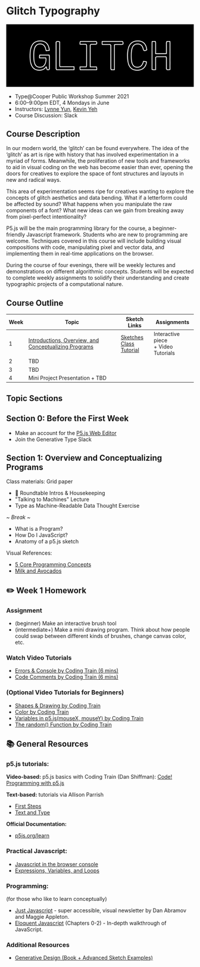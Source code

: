 # Glitch Typography

![](img/Glitch_website.gif)

- Type@Cooper Public Workshop Summer 2021
- 6:00–9:00pm EDT, 4 Mondays in June
- Instructors: [Lynne Yun](https://lynneyun.com), [Kevin Yeh](http://kevbk.com)
- Course Discussion: Slack

## Course Description

In our modern world, the ‘glitch’ can be found everywhere.  The idea of the ‘glitch’ as art is ripe with history that has involved experimentation in a myriad of forms. Meanwhile, the proliferation of new tools and frameworks to aid in visual coding on the web has become easier than ever, opening the doors for creatives to explore the space of font structures and layouts in new and radical ways. 

This area of experimentation seems ripe for creatives wanting to explore the concepts of glitch aesthetics and data bending. What if a letterform could be affected by sound? What happens when you manipulate the raw components of a font? What new ideas can we gain from breaking away from pixel-perfect intentionality?

P5.js will be the main programming library for the course, a beginner-friendly Javascript framework. Students who are new to programming are welcome. Techniques covered in this course will include building visual compositions with code, manipulating pixel and vector data, and implementing them in real-time applications on the browser.

During the course of four evenings, there will be weekly lectures and demonstrations on different algorithmic concepts. Students will be expected to complete weekly assignments to solidify their understanding and create typographic projects of a computational nature. 

## Course Outline 

|Week|Topic| Sketch Links |Assignments
|-----|----|-----------|------
|1|[Introductions, Overview, and Conceptualizing Programs](#section-1-overview-and-conceptualizing-programs)|[Sketches](https://editor.p5js.org/kyeah/collections/1_JEsYCEw) <br> [Class Tutorial](tutorials/1-programs-js-and-p5.md)|Interactive piece <br> + Video Tutorials
|2|TBD| | 
|3|TBD| | 
|4|Mini Project Presentation + TBD| |


## Topic Sections

## Section 0: Before the First Week
- Make an account for the [P5.js Web Editor](https://editor.p5js.org/)
- Join the Generative Type Slack 

## Section 1: Overview and Conceptualizing Programs

Class materials: Grid paper

- 👋 Roundtable Intros & Housekeeping
- "Talking to Machines" Lecture
- Type as Machine-Readable Data Thought Exercise

*~ Break ~*

- What is a Program?
- How Do I JavaScript?
- Anatomy of a p5.js sketch

Visual References: 

- [5 Core Programming Concepts](img/programming-blocks.png)
- [Milk and Avocados](img/milk-and-avocados.png)

## ✏️ Week 1 Homework

### Assignment
* (beginner) Make an interactive brush tool
* (intermediate+) Make a mini drawing program. Think about how people could swap between different kinds of brushes, change canvas color, etc.

### Watch Video Tutorials

* [Errors & Console by Coding Train (6 mins)](https://youtu.be/LuGsp5KeJMM)
* [Code Comments by Coding Train (6 mins)](https://youtu.be/xJcrPJuem5Q)

### (Optional Video Tutorials for Beginners)

* [Shapes & Drawing by Coding Train](https://youtu.be/c3TeLi6Ns1E)
* [Color by Coding Train](https://youtu.be/riiJTF5-N7c)
* [Variables in p5.js(mouseX, mouseY) by Coding Train](https://www.youtube.com/watch?v=RnS0YNuLfQQ&list=PLRqwX-V7Uu6Zy51Q-x9tMWIv9cueOFTFA&t=0s)
* [The random() Function by Coding Train](https://youtu.be/nfmV2kuQKwA)

## 📚 General Resources

### p5.js tutorials:

**Video-based:** p5.js basics with Coding Train (Dan Shiffman): 
[Code! Programming with p5.js](https://www.youtube.com/playlist?list=PLRqwX-V7Uu6Zy51Q-x9tMWIv9cueOFTFA)

**Text-based:** tutorials via Allison Parrish
* [First Steps](https://creative-coding.decontextualize.com/first-steps/)
* [Text and Type](https://creative-coding.decontextualize.com/text-and-type/)

**Official Documentation:**
* [p5js.org/learn](https://p5js.org/learn/)

### Practical Javascript:

* [Javascript in the browser console](https://creative-coding.decontextualize.com/browser-console/)
* [Expressions, Variables, and Loops](https://creative-coding.decontextualize.com/expressions-variables-and-loops/)

### Programming: 
(for those who like to learn conceptually)
  
* [Just Javascript](https://justjavascript.com/) - super accessible, visual newsletter by Dan Abramov and Maggie Appleton.
* [Eloquent Javascript](https://eloquentjavascript.net/00_intro.html) (Chapters 0-2) - In-depth walkthrough of JavaScript.

### Additional Resources
* [Generative Design (Book + Advanced Sketch Examples)](http://www.generative-gestaltung.de/2/)
